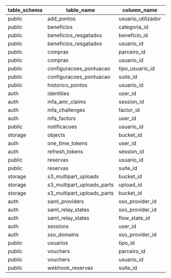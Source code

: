 | table_schema | table_name                 | column_name        | foreign_table_schema | foreign_table_name    | foreign_column_name |
| ------------ | -------------------------- | ------------------ | -------------------- | --------------------- | ------------------- |
| public       | add_pontos                 | usuario_utilizador | public               | usuarios              | id                  |
| public       | beneficios                 | categoria_id       | public               | categorias_beneficios | id                  |
| public       | beneficios_resgatados      | beneficio_id       | public               | beneficios            | id                  |
| public       | beneficios_resgatados      | usuario_id         | public               | usuarios              | id                  |
| public       | compras                    | parceiro_id        | public               | parceiros             | id                  |
| public       | compras                    | usuario_id         | public               | usuarios              | id                  |
| public       | configuracoes_pontuacao    | tipo_usuario_id    | public               | tipos_usuarios        | id                  |
| public       | configuracoes_pontuacao    | suite_id           | public               | suites                | id                  |
| public       | historico_pontos           | usuario_id         | public               | usuarios              | id                  |
| auth         | identities                 | user_id            | auth                 | users                 | id                  |
| auth         | mfa_amr_claims             | session_id         | auth                 | sessions              | id                  |
| auth         | mfa_challenges             | factor_id          | auth                 | mfa_factors           | id                  |
| auth         | mfa_factors                | user_id            | auth                 | users                 | id                  |
| public       | notificacoes               | usuario_id         | public               | usuarios              | id                  |
| storage      | objects                    | bucket_id          | storage              | buckets               | id                  |
| auth         | one_time_tokens            | user_id            | auth                 | users                 | id                  |
| auth         | refresh_tokens             | session_id         | auth                 | sessions              | id                  |
| public       | reservas                   | usuario_id         | public               | usuarios              | id                  |
| public       | reservas                   | suite_id           | public               | suites                | id                  |
| storage      | s3_multipart_uploads       | bucket_id          | storage              | buckets               | id                  |
| storage      | s3_multipart_uploads_parts | upload_id          | storage              | s3_multipart_uploads  | id                  |
| storage      | s3_multipart_uploads_parts | bucket_id          | storage              | buckets               | id                  |
| auth         | saml_providers             | sso_provider_id    | auth                 | sso_providers         | id                  |
| auth         | saml_relay_states          | sso_provider_id    | auth                 | sso_providers         | id                  |
| auth         | saml_relay_states          | flow_state_id      | auth                 | flow_state            | id                  |
| auth         | sessions                   | user_id            | auth                 | users                 | id                  |
| auth         | sso_domains                | sso_provider_id    | auth                 | sso_providers         | id                  |
| public       | usuarios                   | tipo_id            | public               | tipos_usuarios        | id                  |
| public       | vouchers                   | parceiro_id        | public               | parceiros             | id                  |
| public       | vouchers                   | usuario_id         | public               | usuarios              | id                  |
| public       | webhook_reservas           | suite_id           | public               | suites                | id                  |